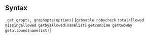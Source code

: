 ## Syntax

`_get_gropts, graphopts(options)` \[`grbyable nobycheck`
`totalallowed missingallowed getbyallowed(namelist)`
`getcombine gettwoway getallowed(namelist)`\]
